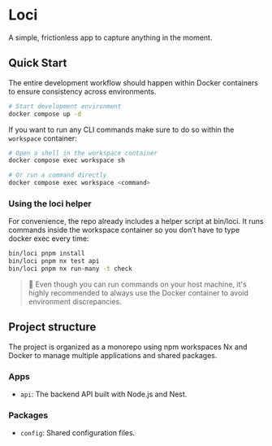 # Loci

A simple, frictionless app to capture anything in the moment.

## Quick Start

The entire development workflow should happen within Docker containers to ensure consistency across environments. 

```bash
# Start development environment
docker compose up -d
```

If you want to run any CLI commands make sure to do so within the `workspace` container:

```bash
# Open a shell in the workspace container
docker compose exec workspace sh 

# Or run a command directly
docker compose exec workspace <command>
```

### Using the loci helper

For convenience, the repo already includes a helper script at bin/loci. It runs commands inside the workspace container so you don’t have to type docker exec every time:

```bash
bin/loci pnpm install
bin/loci pnpm nx test api
bin/loci pnpm nx run-many -t check 
```

> 🚨 Even though you can run commands on your host machine, it's highly recommended to always use the Docker container to avoid environment discrepancies.

## Project structure

The project is organized as a monorepo using npm workspaces Nx and Docker to manage multiple applications and shared packages.

### Apps

- `api`: The backend API built with Node.js and Nest.

### Packages

- `config`: Shared configuration files.

